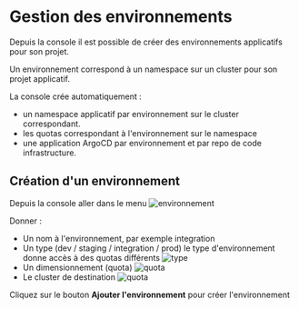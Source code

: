 # Gestion des environnements

Depuis la console il est possible de créer des environnements applicatifs pour son projet.

Un environnement correspond à un namespace sur un cluster pour son projet applicatif.

La console crée automatiquement :
 - un namespace applicatif par environnement sur le cluster correspondant.
 - les quotas correspondant à l'environnement sur le namespace
 - une application ArgoCD par environnement et par repo de code infrastructure. 

 ## Création d'un environnement

 Depuis la console aller dans le menu ![environnement](/img/environnement/menu.png)

 Donner :
  - Un nom à l'environnement, par exemple integration
  - Un type (dev / staging / integration / prod) le type d'environnement donne accès à des quotas différents
  ![type](/img/environnement/type-env.png)
  - Un dimensionnement (quota)
  ![quota](/img/environnement/quota-env.png)
  - Le cluster de destination
  ![quota](/img/environnement/cluster-env.png)

Cliquez sur le bouton **Ajouter l'environnement** pour créer l'environnement